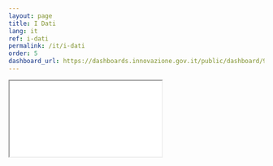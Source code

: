 ```yaml
---
layout: page
title: I Dati
lang: it
ref: i-dati
permalink: /it/i-dati
order: 5
dashboard_url: https://dashboards.innovazione.gov.it/public/dashboard/91eb75f5-f214-4653-9282-2f83082f9c38
---
```


<div class="embed-responsive embed-responsive-1by1 iframe-dati-container">
<iframe src="{{ page.dashboard_url }}" class="embed-responsive-item iframe-dati" ></iframe>
</div>
